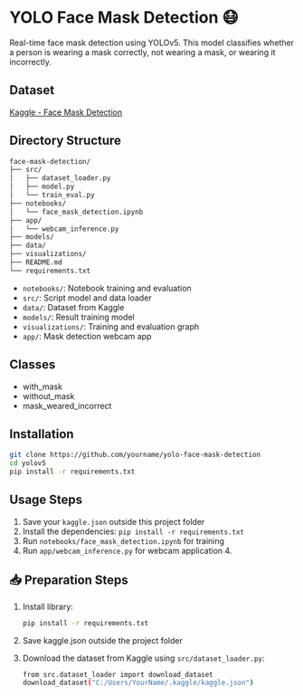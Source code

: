 # YOLO Face Mask Detection 😷

Real-time face mask detection using YOLOv5. This model classifies whether a person is wearing a mask correctly, not wearing a mask, or wearing it incorrectly.

## Dataset

[Kaggle - Face Mask Detection](https://www.kaggle.com/datasets/andrewmvd/face-mask-detection)

## Directory Structure

```bash
face-mask-detection/
├── src/
│   ├── dataset_loader.py
│   ├── model.py
│   └── train_eval.py
├── notebooks/
│   └── face_mask_detection.ipynb
├── app/
│   └── webcam_inference.py
├── models/
├── data/
├── visualizations/
├── README.md
└── requirements.txt

```

- `notebooks/`: Notebook training and evaluation
- `src/`: Script model and data loader
- `data/`: Dataset from Kaggle
- `models/`: Result training model
- `visualizations/`: Training and evaluation graph
- `app/`: Mask detection webcam app

## Classes

- with_mask
- without_mask
- mask_weared_incorrect

## Installation

```bash
git clone https://github.com/yourname/yolo-face-mask-detection
cd yolov5
pip install -r requirements.txt
```

## Usage Steps

1. Save your `kaggle.json` outside this project folder
2. Install the dependencies: `pip install -r requirements.txt`
3. Run `notebooks/face_mask_detection.ipynb` for training
4. Run `app/webcam_inference.py` for webcam application 4.

## 📥 Preparation Steps

1. Install library:

   ```bash
   pip install -r requirements.txt

   ```

2. Save kaggle.json outside the project folder
3. Download the dataset from Kaggle using `src/dataset_loader.py`:

   ```bash
   from src.dataset_loader import download_dataset
   download_dataset("C:/Users/YourName/.kaggle/kaggle.json")

   ```
